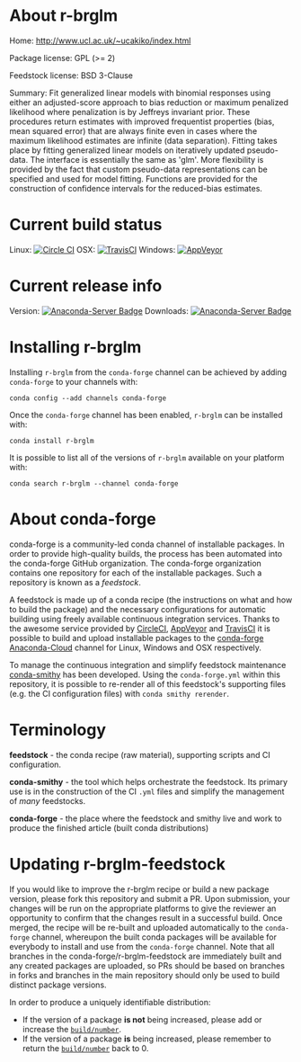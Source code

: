 About r-brglm
=============

Home: http://www.ucl.ac.uk/~ucakiko/index.html

Package license: GPL (>= 2)

Feedstock license: BSD 3-Clause

Summary: Fit generalized linear models with binomial responses using either an adjusted-score approach to bias reduction or maximum penalized likelihood where penalization is by Jeffreys invariant prior. These procedures return estimates with improved frequentist properties (bias, mean squared error) that are always finite even in cases where the maximum likelihood estimates are infinite (data separation). Fitting takes place by fitting generalized linear models on iteratively updated pseudo-data. The interface is essentially the same as 'glm'.  More flexibility is provided by the fact that custom pseudo-data representations can be specified and used for model fitting. Functions are provided for the construction of confidence intervals for the reduced-bias estimates.



Current build status
====================

Linux: [![Circle CI](https://circleci.com/gh/conda-forge/r-brglm-feedstock.svg?style=shield)](https://circleci.com/gh/conda-forge/r-brglm-feedstock)
OSX: [![TravisCI](https://travis-ci.org/conda-forge/r-brglm-feedstock.svg?branch=master)](https://travis-ci.org/conda-forge/r-brglm-feedstock)
Windows: [![AppVeyor](https://ci.appveyor.com/api/projects/status/github/conda-forge/r-brglm-feedstock?svg=True)](https://ci.appveyor.com/project/conda-forge/r-brglm-feedstock/branch/master)

Current release info
====================
Version: [![Anaconda-Server Badge](https://anaconda.org/conda-forge/r-brglm/badges/version.svg)](https://anaconda.org/conda-forge/r-brglm)
Downloads: [![Anaconda-Server Badge](https://anaconda.org/conda-forge/r-brglm/badges/downloads.svg)](https://anaconda.org/conda-forge/r-brglm)

Installing r-brglm
==================

Installing `r-brglm` from the `conda-forge` channel can be achieved by adding `conda-forge` to your channels with:

```
conda config --add channels conda-forge
```

Once the `conda-forge` channel has been enabled, `r-brglm` can be installed with:

```
conda install r-brglm
```

It is possible to list all of the versions of `r-brglm` available on your platform with:

```
conda search r-brglm --channel conda-forge
```


About conda-forge
=================

conda-forge is a community-led conda channel of installable packages.
In order to provide high-quality builds, the process has been automated into the
conda-forge GitHub organization. The conda-forge organization contains one repository
for each of the installable packages. Such a repository is known as a *feedstock*.

A feedstock is made up of a conda recipe (the instructions on what and how to build
the package) and the necessary configurations for automatic building using freely
available continuous integration services. Thanks to the awesome service provided by
[CircleCI](https://circleci.com/), [AppVeyor](http://www.appveyor.com/)
and [TravisCI](https://travis-ci.org/) it is possible to build and upload installable
packages to the [conda-forge](https://anaconda.org/conda-forge)
[Anaconda-Cloud](http://docs.anaconda.org/) channel for Linux, Windows and OSX respectively.

To manage the continuous integration and simplify feedstock maintenance
[conda-smithy](http://github.com/conda-forge/conda-smithy) has been developed.
Using the ``conda-forge.yml`` within this repository, it is possible to re-render all of
this feedstock's supporting files (e.g. the CI configuration files) with ``conda smithy rerender``.


Terminology
===========

**feedstock** - the conda recipe (raw material), supporting scripts and CI configuration.

**conda-smithy** - the tool which helps orchestrate the feedstock.
                   Its primary use is in the construction of the CI ``.yml`` files
                   and simplify the management of *many* feedstocks.

**conda-forge** - the place where the feedstock and smithy live and work to
                  produce the finished article (built conda distributions)


Updating r-brglm-feedstock
==========================

If you would like to improve the r-brglm recipe or build a new
package version, please fork this repository and submit a PR. Upon submission,
your changes will be run on the appropriate platforms to give the reviewer an
opportunity to confirm that the changes result in a successful build. Once
merged, the recipe will be re-built and uploaded automatically to the
`conda-forge` channel, whereupon the built conda packages will be available for
everybody to install and use from the `conda-forge` channel.
Note that all branches in the conda-forge/r-brglm-feedstock are
immediately built and any created packages are uploaded, so PRs should be based
on branches in forks and branches in the main repository should only be used to
build distinct package versions.

In order to produce a uniquely identifiable distribution:
 * If the version of a package **is not** being increased, please add or increase
   the [``build/number``](http://conda.pydata.org/docs/building/meta-yaml.html#build-number-and-string).
 * If the version of a package **is** being increased, please remember to return
   the [``build/number``](http://conda.pydata.org/docs/building/meta-yaml.html#build-number-and-string)
   back to 0.
